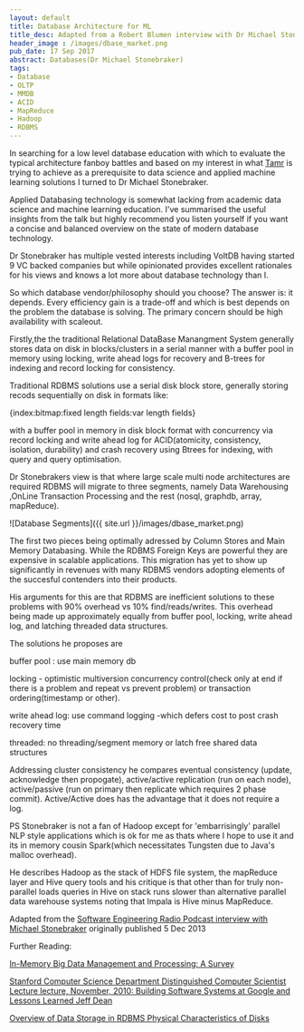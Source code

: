 ```yaml
---
layout: default
title: Database Architecture for ML
title_desc: Adapted from a Robert Blumen interview with Dr Michael Stonebreaker
header_image : /images/dbase_market.png
pub_date: 17 Sep 2017
abstract: Databases(Dr Michael Stonebraker)
tags:
- Database
- OLTP
- MMDB
- ACID
- MapReduce
- Hadoop
- RDBMS
---
```

In searching for a low level database education with which to evaluate the typical architecture fanboy battles and based on my interest in what [Tamr](https://www.tamr.com) is trying to achieve as a prerequisite to data science and applied machine learning solutions I turned to Dr Michael Stonebraker.

Applied Databasing technology is somewhat lacking from academic data science and machine learning education.  I've summarised the useful insights from the talk but highly recommend you listen yourself if you want a concise and balanced overview on the state of modern database technology.

Dr Stonebraker has multiple vested interests including VoltDB having started 9 VC backed companies but while opinionated provides excellent rationales for his views and knows a lot more about database technology than I.

So which database vendor/philosophy should you choose?  The answer is: it depends.  Every efficiency gain is a trade-off and which is best depends on the problem the database is solving.  The primary concern should be high availability with scaleout.

Firstly,the the traditional Relational DataBase Manangment System generally stores data on disk in blocks/clusters in a serial manner with a buffer pool in memory using locking, write ahead logs for recovery and B-trees for indexing and record locking for consistency.


Traditional RDBMS solutions use a serial disk block store, generally storing recods sequentially on disk in formats like:

{index:bitmap:fixed length fields:var length fields}

with a buffer pool in memory in disk block format with concurrency via record locking and write ahead log for ACID(atomicity, consistency, isolation, durability) and crash recovery using Btrees for indexing, with query and query optimisation.

Dr Stonebrakers view is that where large scale multi node architectures are required RDBMS will migrate to three segments, namely Data Warehousing ,OnLine Transaction Processing and the rest (nosql, graphdb, array, mapReduce).

![Database Segments]({{ site.url }}/images/dbase_market.png)


The first two pieces being optimally adressed by Column Stores and Main Memory Databasing.  While the RDBMS Foreign Keys are powerful they are expensive in scalable applications.  This migration has yet to show up significantly in revenues with many RDBMS vendors adopting elements of the succesful contenders into their products.

His arguments for this are that RDBMS are inefficient solutions to these problems with 90% overhead vs 10% find/reads/writes.  This overhead being made up approximately equally from buffer pool, locking, write ahead log, and latching threaded data structures.

The solutions he proposes are

buffer pool : use main memory db

locking - optimistic multiversion concurrency control(check only at end if there is a problem and repeat vs prevent problem) or transaction ordering(timestamp or other).

write ahead log: use command logging -which defers cost to post crash recovery time

threaded: no threading/segment memory or latch free shared data structures

Addressing cluster consistency he compares eventual consistency (update, acknowledge then propogate), active/active replication (run on each node), active/passive (run on primary then replicate which requires 2 phase commit).  Active/Active does has the advantage that it does not require a log.

PS Stonebraker is not a fan of Hadoop except for 'embarrisingly' parallel NLP style applications which is ok for me as thats where I hope to use it and its in memory cousin Spark(which necessitates Tungsten due to Java's malloc overhead).

He describes Hadoop as the stack of HDFS file system, the mapReduce layer and Hive query tools and his critique is that other than for truly non-parallel loads queries in Hive on stack runs slower than alternative parallel data warehouse systems noting that Impala is Hive minus MapReduce.

Adapted from the  [Software Engineering Radio Podcast interview with Michael Stonebraker](http://www.se-radio.net/2013/12/episode-199-michael-stonebraker) originally published 5 Dec 2013

Further Reading:

[In-Memory Big Data Management and Processing: A Survey](http://ieeexplore.ieee.org/document/7097722/)

[Stanford Computer Science Department Distinguished Computer Scientist Lecture lecture, November, 2010: Building Software Systems at Google and Lessons Learned Jeff Dean](https://static.googleusercontent.com/media/research.google.com/en//people/jeff/Stanford-DL-Nov-2010.pdf)

[Overview of Data Storage in RDBMS Physical Characteristics of Disks](http://users.csc.http://calpoly.edu/~dekhtyar/560-Fall2012/lectures/lec04.560.ps)



